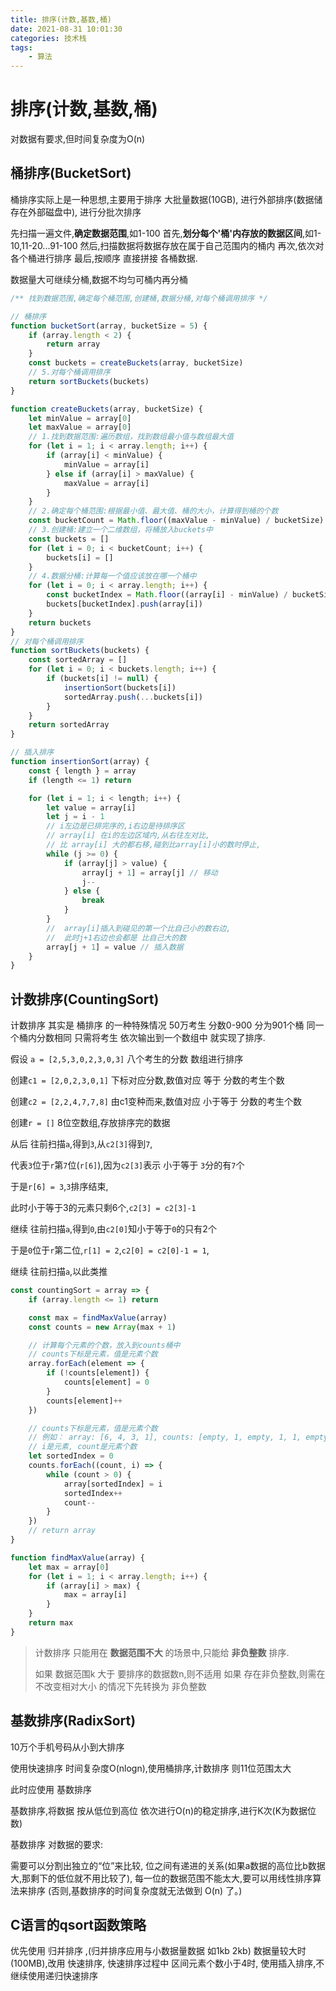 ```yaml
---
title: 排序(计数,基数,桶)
date: 2021-08-31 10:01:30
categories: 技术栈
tags: 
    - 算法
---
```


# 排序(计数,基数,桶)
对数据有要求,但时间复杂度为O(n)

## 桶排序(BucketSort)
桶排序实际上是一种思想,主要用于排序 大批量数据(10GB),
进行外部排序(数据储存在外部磁盘中),
进行分批次排序

先扫描一遍文件,__确定数据范围__,如1-100
首先,__划分每个'桶'内存放的数据区间__,如1-10,11-20...91-100
然后,扫描数据将数据存放在属于自己范围内的桶内
再次,依次对各个桶进行排序
最后,按顺序 直接拼接 各桶数据.

数据量大可继续分桶,数据不均匀可桶内再分桶

```js
/** 找到数据范围,确定每个桶范围,创建桶,数据分桶,对每个桶调用排序 */

// 桶排序
function bucketSort(array, bucketSize = 5) {
    if (array.length < 2) {
        return array
    }
    const buckets = createBuckets(array, bucketSize)
    // 5.对每个桶调用排序
    return sortBuckets(buckets)
}

function createBuckets(array, bucketSize) {
    let minValue = array[0]
    let maxValue = array[0]
    // 1.找到数据范围:遍历数组，找到数组最小值与数组最大值
    for (let i = 1; i < array.length; i++) {
        if (array[i] < minValue) {
            minValue = array[i]
        } else if (array[i] > maxValue) {
            maxValue = array[i]
        }
    }
    // 2.确定每个桶范围:根据最小值、最大值、桶的大小，计算得到桶的个数
    const bucketCount = Math.floor((maxValue - minValue) / bucketSize) + 1
    // 3.创建桶:建立一个二维数组，将桶放入buckets中
    const buckets = []
    for (let i = 0; i < bucketCount; i++) {
        buckets[i] = []
    }
    // 4.数据分桶:计算每一个值应该放在哪一个桶中
    for (let i = 0; i < array.length; i++) {
        const bucketIndex = Math.floor((array[i] - minValue) / bucketSize)
        buckets[bucketIndex].push(array[i])
    }
    return buckets
}
// 对每个桶调用排序
function sortBuckets(buckets) {
    const sortedArray = []
    for (let i = 0; i < buckets.length; i++) {
        if (buckets[i] != null) {
            insertionSort(buckets[i])
            sortedArray.push(...buckets[i])
        }
    }
    return sortedArray
}

// 插入排序
function insertionSort(array) {
    const { length } = array
    if (length <= 1) return

    for (let i = 1; i < length; i++) {
        let value = array[i]
        let j = i - 1
        // i左边是已排完序的,i右边是待排序区
        // array[i] 在i的左边区域内,从右往左对比,
        // 比 array[i] 大的都右移,碰到比array[i]小的数时停止,
        while (j >= 0) {
            if (array[j] > value) {
                array[j + 1] = array[j] // 移动
                j--
            } else {
                break
            }
        }
        //  array[i]插入到碰见的第一个比自己小的数右边,
        //  此时j+1右边也会都是 比自己大的数
        array[j + 1] = value // 插入数据
    }
}
```

## 计数排序(CountingSort)
计数排序 其实是 桶排序 的一种特殊情况
50万考生 分数0-900 分为901个桶 同一个桶内分数相同
只需将考生 依次输出到一个数组中 就实现了排序.


假设 `a = [2,5,3,0,2,3,0,3]` 八个考生的分数 数组进行排序

创建`c1 = [2,0,2,3,0,1]` 下标对应分数,数值对应 等于 分数的考生个数

创建`c2 = [2,2,4,7,7,8]` 由c1变种而来,数值对应 小于等于 分数的考生个数

创建`r = []` 8位空数组,存放排序完的数据

从后 往前扫描`a`,得到`3`,从`c2[3]`得到`7`,

代表`3`位于`r`第`7`位(`r[6]`),因为`c2[3]`表示 小于等于 `3`分的有`7`个

于是`r[6] = 3`,`3`排序结束,

此时小于等于3的元素只剩6个,`c2[3] = c2[3]-1`

继续 往前扫描`a`,得到`0`,由`c2[0]`知小于等于`0`的只有2个

于是`0`位于`r`第二位,`r[1] = 2`,`c2[0] = c2[0]-1 = 1`,

继续 往前扫描`a`,以此类推

```js
const countingSort = array => {
    if (array.length <= 1) return

    const max = findMaxValue(array)
    const counts = new Array(max + 1)

    // 计算每个元素的个数，放入到counts桶中
    // counts下标是元素，值是元素个数
    array.forEach(element => {
        if (!counts[element]) {
            counts[element] = 0
        }
        counts[element]++
    })

    // counts下标是元素，值是元素个数
    // 例如： array: [6, 4, 3, 1], counts: [empty, 1, empty, 1, 1, empty, 1]
    // i是元素, count是元素个数
    let sortedIndex = 0
    counts.forEach((count, i) => {
        while (count > 0) {
            array[sortedIndex] = i
            sortedIndex++
            count--
        }
    })
    // return array
}

function findMaxValue(array) {
    let max = array[0]
    for (let i = 1; i < array.length; i++) {
        if (array[i] > max) {
            max = array[i]
        }
    }
    return max
}
```

> 计数排序 只能用在 __数据范围不大__ 的场景中,只能给 __非负整数__ 排序.
> 
> 如果 数据范围k 大于 要排序的数据数n,则不适用
> 如果 存在非负整数,则需在 不改变相对大小 的情况下先转换为 非负整数

## 基数排序(RadixSort)
10万个手机号码从小到大排序

使用快速排序 时间复杂度O(nlogn),使用桶排序,计数排序 则11位范围太大

此时应使用 基数排序

基数排序,将数据 按从低位到高位 依次进行O(n)的稳定排序,进行K次(K为数据位数)

基数排序 对数据的要求:

需要可以分割出独立的“位”来比较,
位之间有递进的关系(如果a数据的高位比b数据大,那剩下的低位就不用比较了),
每一位的数据范围不能太大,要可以用线性排序算法来排序
(否则,基数排序的时间复杂度就无法做到 O(n) 了。)

## C语言的qsort函数策略

优先使用 归并排序 ,(归并排序应用与小数据量数据 如1kb 2kb)
数据量较大时(100MB),改用 快速排序,
快速排序过程中 区间元素个数小于4时, 使用插入排序,不继续使用递归快速排序 